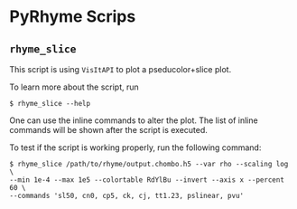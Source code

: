 # PyRhyme Scrips

## `rhyme_slice`
This script is using `VisItAPI` to plot a pseducolor+slice plot.

To learn more about the script, run

```shell
$ rhyme_slice --help
```

One can use the inline commands to alter the plot. The list of inline commands
will be shown after the script is executed.

To test if the script is working properly, run the following command:

```shell
$ rhyme_slice /path/to/rhyme/output.chombo.h5 --var rho --scaling log \
--min 1e-4 --max 1e5 --colortable RdYlBu --invert --axis x --percent 60 \
--commands 'sl50, cn0, cp5, ck, cj, tt1.23, pslinear, pvu'
```
